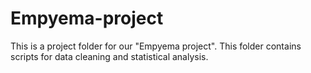 # Empyema-project

This is a project folder for our "Empyema project". This folder contains scripts for data cleaning and statistical analysis.
